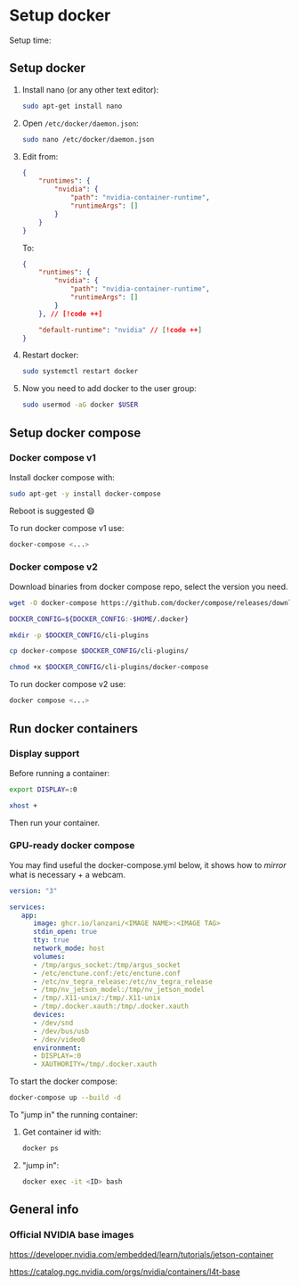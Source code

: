 # Setup docker

Setup time: <Badge type="info" text="5 min" />

## Setup docker

1. Install nano (or any other text editor):
   ```bash
   sudo apt-get install nano
   ``` 
2. Open `/etc/docker/daemon.json`:
   ```bash
   sudo nano /etc/docker/daemon.json
   ```
3. Edit from:
    ```json
    {
        "runtimes": {
            "nvidia": {
                "path": "nvidia-container-runtime",
                "runtimeArgs": []
            }
        }
    }
    ```

   To:
    ```json
    {
        "runtimes": {
            "nvidia": {
                "path": "nvidia-container-runtime",
                "runtimeArgs": []
            }
        }, // [!code ++]
    
        "default-runtime": "nvidia" // [!code ++]
    }
    ```
4. Restart docker:
   ```bash
   sudo systemctl restart docker
   ```

5. Now you need to add docker to the user group:
   ```bash
   sudo usermod -aG docker $USER
   ```

## Setup docker compose
### Docker compose v1
Install docker compose with:

```bash
sudo apt-get -y install docker-compose
```

Reboot is suggested :smile:

To run docker compose v1 use:
```bash
docker-compose <...>
```

### Docker compose v2

Download binaries from docker compose repo, select the version you need.
```bash
wget -O docker-compose https://github.com/docker/compose/releases/download/v2.24.5/docker-compose-linux-aarch64
```

```bash
DOCKER_CONFIG=${DOCKER_CONFIG:-$HOME/.docker}
```

```bash
mkdir -p $DOCKER_CONFIG/cli-plugins
```

```bash
cp docker-compose $DOCKER_CONFIG/cli-plugins/
```

```bash
chmod +x $DOCKER_CONFIG/cli-plugins/docker-compose
```

To run docker compose v2 use:
```bash
docker compose <...>
```

## Run docker containers

### Display support
Before running a container:
```bash
export DISPLAY=:0
```
```bash
xhost +
```

Then run your container.

### GPU-ready docker compose
You may find useful the docker-compose.yml below, it shows how to _mirror_ what is necessary + a webcam.
```YAML
version: "3"

services:
   app:
      image: ghcr.io/lanzani/<IMAGE NAME>:<IMAGE TAG>
      stdin_open: true
      tty: true
      network_mode: host
      volumes:
      - /tmp/argus_socket:/tmp/argus_socket
      - /etc/enctune.conf:/etc/enctune.conf
      - /etc/nv_tegra_release:/etc/nv_tegra_release
      - /tmp/nv_jetson_model:/tmp/nv_jetson_model
      - /tmp/.X11-unix/:/tmp/.X11-unix
      - /tmp/.docker.xauth:/tmp/.docker.xauth
      devices:
      - /dev/snd
      - /dev/bus/usb
      - /dev/video0
      environment:
      - DISPLAY=:0
      - XAUTHORITY=/tmp/.docker.xauth
```
To start the docker compose:
```bash
docker-compose up --build -d
```

To "jump in" the running container:
1. Get container id with: 
   ```bash
   docker ps
   ```
2. "jump in":
   ```bash
   docker exec -it <ID> bash
   ```

## General info

### Official NVIDIA base images

https://developer.nvidia.com/embedded/learn/tutorials/jetson-container

https://catalog.ngc.nvidia.com/orgs/nvidia/containers/l4t-base